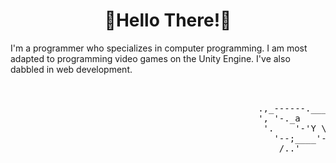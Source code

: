 


<h1 align = "center">🔷Hello There!🔷</h1>
<p>I'm a programmer who specializes in computer programming.
I am most adapted to programming video games on the Unity Engine.
I've also dabbled in web development.</p>
<pre>
                                                                         __
                                                             '.'--.--'.-'
                                               .,_------.___,   \' r'
                                               ', '-._a      '-' .'
                                                '.    '-'Y \._  /
                                                  '--;____'--.'-,
                                                   /..'       '''
</pre>
